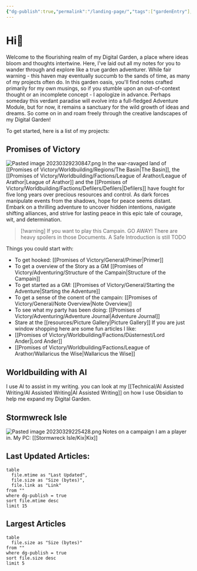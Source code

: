 ```yaml
---
{"dg-publish":true,"permalink":"/landing-page/","tags":["gardenEntry"],"noteIcon":"Meta","created":"2023-03-29T18:12:33.199+02:00","updated":"2023-04-13T20:49:22.876+02:00"}
---
```


# Hi🌱
Welcome to the flourishing realm of my Digital Garden, a place where ideas bloom and thoughts intertwine. Here, I've laid out all my notes for you to wander through and explore like a true garden adventurer.
While fair warning - this haven may eventually succumb to the sands of time, as many of my projects often do. In this garden oasis, you'll find notes crafted primarily for my own musings, so if you stumble upon an out-of-context thought or an incomplete concept - I apologize in advance. 
Perhaps someday this verdant paradise will evolve into a full-fledged Adventure Module, but for now, it remains a sanctuary for the wild growth of ideas and dreams. So come on in and roam freely through the creative landscapes of my Digital Garden!




To get started, here is a list of my projects:

## Promises of Victory
![Pasted image 20230329230847.png](/img/user/resources/Pictures/Pasted%20image%2020230329230847.png)
 In the war-ravaged land of [[Promises of Victory/Worldbuilding/Regions/The Basin\|The Basin]], the [[Promises of Victory/Worldbuilding/Factions/League of Arathor/League of Arathor\|League of Arathor]] and the [[Promises of Victory/Worldbuilding/Factions/Defilers/Defilers\|Defilers]] have fought for five long years over precious resources and control. As dark forces manipulate events from the shadows, hope for peace seems distant. Embark on a thrilling adventure to uncover hidden intentions, navigate shifting alliances, and strive for lasting peace in this epic tale of courage, wit, and determination.

> [!warning] If you want to play this Campain. GO AWAY! There are heavy spoilers in those Documents. A Safe Introduction is still TODO

Things you could start with:
- To get hooked: [[Promises of Victory/General/Primer\|Primer]]
- To get a overview of the Story as a GM [[Promises of Victory/Adventuring/Structure of the Campain\|Structure of the Campain]]
- To get started as a GM: [[Promises of Victory/General/Starting the Adventure\|Starting the Adventure]]
- To get a sense of the conent of the campain: [[Promises of Victory/General/Note Overview\|Note Overview]]
- To see what my party has been doing: [[Promises of Victory/Adventuring/Adventure Journal\|Adventure Journal]]
- Stare at the [[resources/Picture Gallery\|Picture Gallery]]
If you are just window shopping here are some fun articles I like:
- [[Promises of Victory/Worldbuilding/Factions/Düsternest/Lord Ander\|Lord Ander]]
- [[Promises of Victory/Worldbuilding/Factions/League of Arathor/Wallaricus the Wise\|Wallaricus the Wise]]



## Worldbuilding with AI
I use AI to assist in my writing. you can look at my [[Technical/AI Assisted Writing/AI Assisted Writing\|AI Assisted Writing]]  on how I use Obsidian to help me expand my Digital Garden.


## Stormwreck Isle
![Pasted image 20230329225428.png](/img/user/resources/Pictures/Pasted%20image%2020230329225428.png)
Notes on a campaign I am a player in.
My PC: [[Stormwreck Isle/Kix\|Kix]]


## Last Updated Articles: 
``` dataview
table
  file.mtime as "Last Updated",
  file.size as "Size (bytes)",
  file.link as "Link"
from ""
where dg-publish = true
sort file.mtime desc
limit 15
```

## Largest Articles
``` dataview
table
  file.size as "Size (bytes)"
from ""
where dg-publish = true
sort file.size desc
limit 5
```

